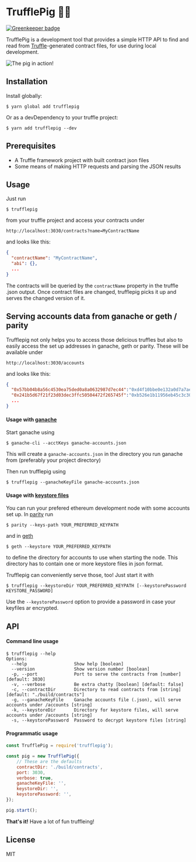 TrufflePig 🍄🐷
==============

[![Greenkeeper badge](https://badges.greenkeeper.io/JoinColony/trufflepig.svg?token=b94b73132757a3fad08c00bed439c04e32d424ebda92025aec686b3297b1d0fa&ts=1518714748864)](https://greenkeeper.io/)

TrufflePig is a development tool that provides a simple HTTP API to find and read from [Truffle](http://truffleframework.com/)-generated contract files, for use during local development.

![The pig in action!](https://github.com/JoinColony/trufflepig/raw/master/docs/ui.png)

Installation
------------
Install globally:

```shell
$ yarn global add trufflepig
```

Or as a devDependency to your truffle project:

```shell
$ yarn add trufflepig --dev
```


Prerequisites
-------------
* A Truffle framework project with built contract json files
* Some means of making HTTP requests and parsing the JSON results


Usage
-----

Just run

```shell
$ trufflepig
```

from your truffle project and access your contracts under

```
http://localhost:3030/contracts?name=MyContractName
```

and looks like this:

```json
{
  "contractName": "MyContractName",
  "abi": {},
  ...
}
```

The contracts will be queried by the `contractName` property in the truffle .json output. Once contract files are changed, trufflepig picks it up and serves the changed version of it.

Serving accounts data from ganache or geth / parity
---------------------------------------------------

Trufflepig not only helps you to access those delicious truffles but also to easily access the set up addresses in ganache, geth or parity. These will be available under

```
http://localhost:3030/accounts
```

and looks like this:

```json
{
  "0x57bb04b8a56c4530ea75ded0a8a0632987d7ec44":"0xd4f10bbe0e132a0d7a7aea3d92e68791f548b67dc5d1dac8ad56edfbc5038ba5",
  "0x241b5d67f21f23d03dec3ffc50504472f265745f":"0xb526e1b11956eb45c3c306a9fef1775b44e22c5e6aec30e103d7d973c6b29189",
  ...
}
```

#### Usage with [ganache](https://github.com/trufflesuite/ganache-cli)

Start ganache using

```
$ ganache-cli --acctKeys ganache-accounts.json
```

This will create a `ganache-accounts.json` in the directory you run ganache from (preferably your project directory)

Then run trufflepig using

```
$ trufflepig --ganacheKeyFile ganache-accounts.json
```

#### Usage with [keystore files](https://medium.com/@julien.m./what-is-an-ethereum-keystore-file-86c8c5917b97)

You can run your prefered ethereum development node with some accounts set up. In [parity](https://github.com/paritytech/parity) run

```shell
$ parity --keys-path YOUR_PREFERRED_KEYPATH
```

and in [geth](https://github.com/ethereum/go-ethereum/wiki/geth)

```shell
$ geth --keystore YOUR_PREFERRED_KEYPATH
```

to define the directory for accounts to use when starting the node. This directory has to contain one or more keystore files in json format.

Trufflepig can conveniently serve those, too! Just start it with

```shell
$ trufflepig --keystoreDir YOUR_PREFERRED_KEYPATH [--keystorePassword KEYSTORE_PASSWORD]
```

Use the `--keystorePassword` option to provide a password in case your keyfiles ar encrypted.

API
---

#### Command line usage

```
$ trufflepig --help
Options:
  --help                  Show help [boolean]
  --version               Show version number [boolean]
  -p, --port              Port to serve the contracts from [number] [default: 3030]
  -v, --verbose           Be extra chatty [boolean] [default: false]
  -c, --contractDir       Directory to read contracts from [string] [default: "./build/contracts"]
  -g, --ganacheKeyFile    Ganache accounts file (.json), will serve accounts under /accounts [string]
  -k, --keystoreDir       Directory for keystore files, will serve accounts under /accounts [string]
  -s, --keystorePassword  Password to decrypt keystore files [string]
```

#### Programmatic usage

```JavaScript
const TrufflePig = require('trufflepig');

const pig = new TrufflePig({
    // These are the defaults
    contractDir: './build/contracts',
    port: 3030,
    verbose: true,
    ganacheKeyFile: '',
    keystoreDir: '',
    keystorePassword: '',
});

pig.start();
```

**That's it!** Have a lot of fun truffleing!

License
-------
MIT
